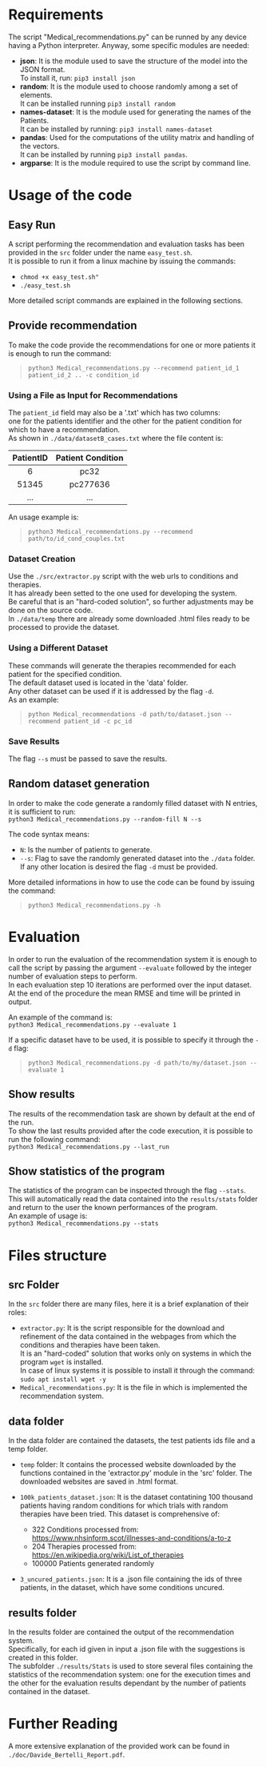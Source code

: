 # Requirements

The script "Medical_recommendations.py" can be runned by any device having a
Python interpreter.
Anyway, some specific modules are needed:
- **json**: It is the module used to save the structure of the model into
	  		the JSON format.  
      		To install it, run: `pip3 install json`
- **random**: It is the module used to choose randomly among a set of
      		  elements.  
	  		  It can be installed running `pip3 install random`
- **names-dataset**: It is the module used for generating the names of 
					 the Patients.  
					 It can be installed by running: `pip3 install names-dataset`
- **pandas**: Used for the computations of the utility matrix and 
			  handling of the vectors.  
	  		  It can be installed by running `pip3 install pandas`.
- **argparse**: It is the module required to use the script by command 
				line.

# Usage of the code

## Easy Run
A script performing the recommendation and evaluation tasks has been 
provided in the `src` folder under the name `easy_test.sh`.  
It is possible to run it from a linux machine by issuing the commands:

- `chmod +x easy_test.sh"`
- `./easy_test.sh`

More detailed script commands are explained in the following sections.

## Provide recommendation
To make the code provide the recommendations for one or more patients it 
is enough to run the command:  
> `python3 Medical_recommendations.py --recommend patient_id_1 
patient_id_2 .. -c condition_id`

### Using a File as Input for Recommendations
The `patient_id` field may also be a '.txt' which has two columns:   
one for the patients identifier and the other for the patient
condition for which to have a recommendation.  
As shown in `./data/datasetB_cases.txt` where the file content is:  

PatientID | Patient Condition
:--------:|:----------------:
6		  | pc32
51345	  | pc277636
...		  | ...

An usage example is:
> `python3 Medical_recommendations.py --recommend path/to/id_cond_couples.txt`

### Dataset Creation
Use the `./src/extractor.py` script with the web urls to conditions and 
therapies.  
It has already been setted to the one used for developing the system.  
Be careful that is an "hard-coded solution", so further adjustments may
be done on the source code.   
In `./data/temp` there are already some downloaded .html files ready to
be processed to provide the dataset.

### Using a Different Dataset
These commands will generate the therapies recommended for each patient 
for the specified condition.   
The default dataset used is located in the 'data' folder.  
Any other dataset can be used if it is addressed by the flag `-d`.  
As an example:  
> `python Medical_recommendations -d path/to/dataset.json --recommend patient_id -c pc_id`

### Save Results
The flag `--s` must be passed to save the results.

## Random dataset generation
In order to make the code generate a randomly filled dataset with N 
entries, it is sufficient to run:  
`python3 Medical_recommendations.py --random-fill N --s`

The code syntax means:
- `N`: Is the number of patients to generate.
- `--s`: Flag to save the randomly generated dataset into the `./data` 
		 folder.  
		 If any other location is desired the flag `-d` must be provided.

More detailed informations in how to use the code can be found by
issuing the command:  
>`python3 Medical_recommendations.py -h`

# Evaluation
In order to run the evaluation of the recommendation system it is enough 
to call the script by passing the argument `--evaluate` followed by the 
integer number of evaluation steps to perform.   
In each evaluation step 10 iterations are performed over the input 
dataset.   
At the end of the procedure the mean RMSE and time will be printed in 
output.

An example of the command is:  
`python3 Medical_recommendations.py --evaluate 1`

If a specific dataset have to be used, it is possible to specify it 
through the `-d` flag:  
>`python3 Medical_recommendations.py -d path/to/my/dataset.json --evaluate 1`

## Show results
The results of the recommendation task are shown by default at the end 
of the run.   
To show the last results provided after the code execution, it is 
possible to run the following command:  
`python3 Medical_recommendations.py --last_run`

## Show statistics of the program
The statistics of the program can be inspected through the flag 
`--stats`.  
This will automatically read the data contained into the `results/stats` 
folder and return to the user the known performances of the program.  
An example of usage is:  
`python3 Medical_recommendations.py --stats`

# Files structure

## src Folder
In the `src` folder there are many files, here it is a brief explanation 
of their roles:
- `extractor.py`: It is the script responsible for the download and
      refinement of the data contained in the webpages from which the
	  conditions and therapies have been taken.  
	  It is an "hard-coded" solution that works only on systems in which 
	  the program `wget` is installed.  
	  In case of linux systems it is possible to install it through the 
	  command:  
      `sudo apt install wget -y`
- `Medical_recommendations.py`: It is the file in which is implemented 
								the recommendation system.

## data folder
In the data folder are contained the datasets, the test patients ids 
file and a temp folder.  
- `temp` folder: It contains the processed website downloaded by the
		  functions contained in the 'extractor.py' module in the 'src' folder.
		  The downloaded websites are saved in .html format.
- `100k_patients_dataset.json`: It is the dataset contatining 100
		  thousand patients having random conditions for which trials with
		  random therapies have been tried. This dataset is comprehensive of:
			
	- 322 Conditions processed from:  
		https://www.nhsinform.scot/illnesses-and-conditions/a-to-z
	- 204 Therapies processed from:  
 		https://en.wikipedia.org/wiki/List_of_therapies
	- 100000 Patients generated randomly

- `3_uncured_patients.json`: It is a .json file containing the ids of
		  					 three patients, in the dataset, which have some conditions uncured.

## results folder
In the results folder are contained the output of the recommendation 
system.  
Specifically, for each id given in input a .json file with the 
suggestions is created in this folder.  
The subfolder `./results/Stats` is used to store several files 
containing the statistics of the recommendation system: one for the 
execution times and the other for the evaluation results dependant by 
the number of patients contained in the dataset.

# Further Reading
A more extensive explanation of the provided work can be found in
`./doc/Davide_Bertelli_Report.pdf`.
